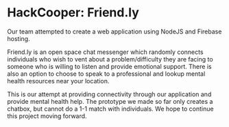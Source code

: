 # HackCooper: Friend.ly
Our team attempted to create a web application using NodeJS and Firebase hosting.

Friend.ly is an open space chat messenger which randomly connects individuals who wish to vent about a problem/difficulty they are facing to someone who is willing to listen and provide emotional support. There is also an option to choose to speak to a professional and lookup mental health resources near your location. 

This is our attempt at providing connectivity through our application and provide mental health help.
The prototype we made so far only creates a chatbox, but cannot do a 1-1 match with individuals.
We hope to continue this project moving forward.

